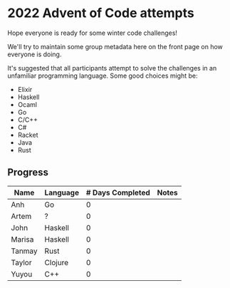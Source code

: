 # 2022 Advent of Code attempts

Hope everyone is ready for some winter code challenges!

We'll try to maintain some group metadata here on the front page on how everyone is doing.

It's suggested that all participants attempt to solve the challenges in an unfamiliar programming language. Some good choices might be:
- Elixir
- Haskell
- Ocaml
- Go
- C/C++
- C#
- Racket
- Java
- Rust

## Progress

| Name   	| Language 	| # Days Completed 	| Notes               	|
|--------	|----------	|------------------	|---------------------	|
| Anh    	| Go       	| 0                	|                     	|
| Artem 	| ?        	| 0                	|                     	|
| John   	| Haskell  	| 0                	|                     	|
| Marisa 	| Haskell  	| 0                	|                     	|
| Tanmay 	| Rust     	| 0                	|                     	|
| Taylor 	| Clojure  	| 0                	|                     	|
| Yuyou 	| C++     	| 0                	|                     	|
